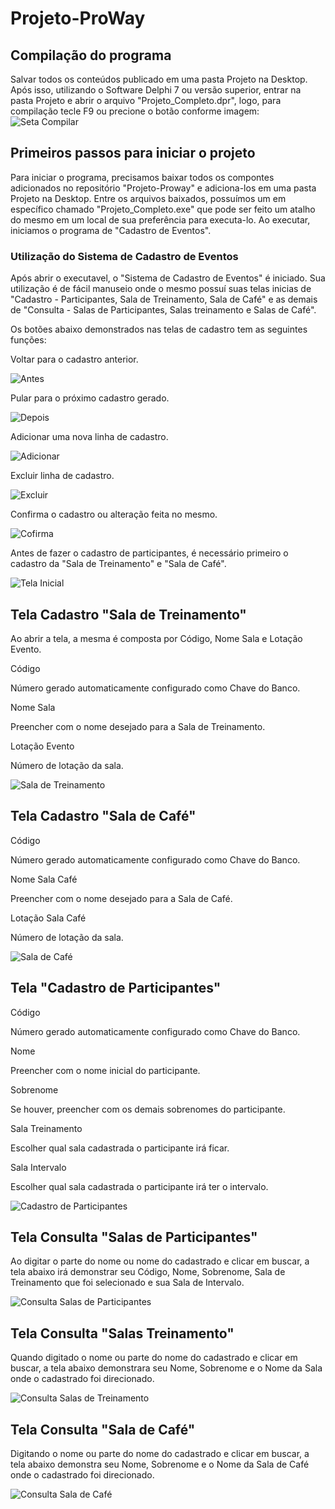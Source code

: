 # Projeto-ProWay

## Compilação do programa

Salvar todos os conteúdos publicado em uma pasta Projeto na Desktop. Após isso, utilizando o Software Delphi 7 ou versão superior, entrar na pasta Projeto e abrir o arquivo "Projeto_Completo.dpr", logo, para compilação tecle F9 ou precione o botão conforme imagem:  
![Seta Compilar](https://github.com/Joao-Carlos123/Projeto-ProWay/blob/master/Seta%20verde.PNG)

## Primeiros passos para iniciar o projeto
Para iniciar o programa, precisamos baixar todos os compontes adicionados no repositório "Projeto-Proway" e adiciona-los em uma pasta Projeto na Desktop.
Entre os arquivos baixados, possuímos um em específico chamado "Projeto_Completo.exe" que pode ser feito um atalho do mesmo em um local de sua preferência para executa-lo.
Ao executar, iniciamos o programa de "Cadastro de Eventos".

### Utilização do Sistema de Cadastro de Eventos
Após abrir o executavel, o "Sistema de Cadastro de Eventos" é iniciado.
Sua utilização é de fácil manuseio onde o mesmo possuí suas telas inicias de "Cadastro - Participantes, Sala de Treinamento, Sala de Café" e as demais de "Consulta - Salas de Participantes, Salas treinamento e Salas de Café".

Os botões abaixo demonstrados nas telas de cadastro tem as seguintes funções:

Voltar para o cadastro anterior.

![Antes](https://github.com/Joao-Carlos123/Projeto-ProWay/blob/master/Antes.PNG) 
 
Pular para o próximo cadastro gerado.

![Depois](https://github.com/Joao-Carlos123/Projeto-ProWay/blob/master/Depois.PNG)

Adicionar uma nova linha de cadastro.

![Adicionar](https://github.com/Joao-Carlos123/Projeto-ProWay/blob/master/Adicionar.PNG)

Excluir linha de cadastro.

![Excluir](https://github.com/Joao-Carlos123/Projeto-ProWay/blob/master/Excluir.PNG)

Confirma o cadastro ou alteração feita no mesmo.

![Cofirma](https://github.com/Joao-Carlos123/Projeto-ProWay/blob/master/Confirmar.PNG)

Antes de fazer o cadastro de participantes, é necessário primeiro o cadastro da "Sala de Treinamento" e "Sala de Café".

![Tela Inicial](https://github.com/Joao-Carlos123/Projeto-ProWay/blob/master/1.PNG)

## Tela Cadastro "Sala de Treinamento"
Ao abrir a tela, a mesma é composta por Código, Nome Sala e Lotação Evento.

Código

Número gerado automaticamente configurado como Chave do Banco.

Nome Sala

Preencher com o nome desejado para a Sala de Treinamento.

Lotação Evento

Número de lotação da sala.

![Sala de Treinamento](https://github.com/Joao-Carlos123/Projeto-ProWay/blob/master/3.PNG)

## Tela Cadastro "Sala de Café"

Código

Número gerado automaticamente configurado como Chave do Banco.

Nome Sala Café

Preencher com o nome desejado para a Sala de Café.

Lotação Sala Café

Número de lotação da sala.

![Sala de Café](https://github.com/Joao-Carlos123/Projeto-ProWay/blob/master/4.PNG)

## Tela "Cadastro de Participantes"

Código

Número gerado automaticamente configurado como Chave do Banco.

Nome

Preencher com o nome inicial do participante.

Sobrenome

Se houver, preencher com os demais sobrenomes do participante.

Sala Treinamento

Escolher qual sala cadastrada o participante irá ficar.

Sala Intervalo

Escolher qual sala cadastrada o participante irá ter o intervalo.

![Cadastro de Participantes](https://github.com/Joao-Carlos123/Projeto-ProWay/blob/master/2.PNG)

## Tela Consulta "Salas de Participantes"

Ao digitar o parte do nome ou nome do cadastrado e clicar em buscar, a tela abaixo irá demonstrar seu Código, Nome, Sobrenome, Sala de Treinamento que foi selecionado e sua Sala de Intervalo.

![Consulta Salas de Participantes](https://github.com/Joao-Carlos123/Projeto-ProWay/blob/master/Consulta1.PNG)

## Tela Consulta "Salas Treinamento"

Quando digitado o nome ou parte do nome do cadastrado e clicar em buscar, a tela abaixo demonstrara seu Nome, Sobrenome e o Nome da Sala onde o cadastrado foi direcionado.

![Consulta Salas de Treinamento](https://github.com/Joao-Carlos123/Projeto-ProWay/blob/master/Consulta2.PNG)

## Tela Consulta "Sala de Café"

Digitando o nome ou parte do nome do cadastrado e clicar em buscar, a tela abaixo demonstra seu Nome, Sobrenome e o Nome da Sala de Café onde o cadastrado foi direcionado.

![Consulta Sala de Café](https://github.com/Joao-Carlos123/Projeto-ProWay/blob/master/Consulta3.PNG)











